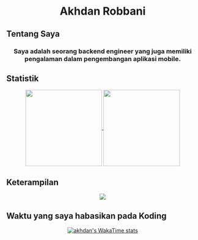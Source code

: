 <center> <h1>Akhdan Robbani</h1> </center>



## Tentang Saya
<center> <h3>

Saya adalah seorang backend engineer yang juga memiliki pengalaman dalam pengembangan aplikasi mobile.
</h3> </center>

## Statistik
<div align=center>
<a href="https://github.com/anuraghazra/github-readme-stats">
  <img height=200 align="center" src="https://github-readme-stats.vercel.app/api?username=akhdanre&rank_icon=github&bg_color=000000&text_color=FFFFFF" />
</a>
<a href="https://github.com/anuraghazra/convoychat">
  <img height=200 align="center" src="https://github-readme-stats.vercel.app/api/top-langs?username=akhdanre&layout=compact&langs_count=8&card_width=320&bg_color=000000&text_color=FFFFFF" />
</a>
</div>

## Keterampilan


<p align="center">
  <a href="https://skillicons.dev">
    <img src="https://skillicons.dev/icons?perline=10&i=debian,windows,ubuntu,git,github,javascript,nodejs,express,python,fastapi,go,php,laravel,java,dart,flutter,mysql,postgres,mongodb,postman,figma" />
  </a>
</p>





## Waktu yang saya habasikan pada Koding

<div align=center>
    <a href="https://wakatime.com/@AkhdanRe">
        <img src="https://github-readme-stats.vercel.app/api/wakatime?username=akhdanre&layout=compact&bg_color=000000&text_color=ffffff&langs_count=10" alt="akhdan's WakaTime stats">
    </a>
</div>







